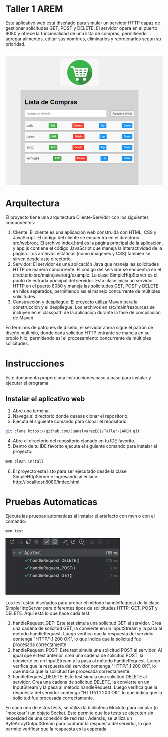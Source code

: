 # Taller 1 AREM

Este aplicativo web está diseñado para simular un servidor HTTP capaz de gestionar solicitudes GET, POST y DELETE. El servidor opera en el puerto 8080 y ofrece la funcionalidad de una lista de compras, permitiendo agregar alimentos, editar sus nombres, eliminarlos y reordenarlos según su prioridad.

![img_1.png](src/main/resources/img_1.png)
# Arquitectura
El proyecto tiene una arquitectura Cliente-Servidor con los siguientes componentes:

1. Cliente: El cliente es una aplicación web construida con HTML, CSS y JavaScript. El código del cliente se encuentra en el directorio src/webroot. El archivo index.html es la página principal de la aplicación, y app.js contiene el código JavaScript que maneja la interactividad de la página. Los archivos estáticos (como imágenes y CSS) también se sirven desde este directorio.  
2. Servidor: El servidor es una aplicación Java que maneja las solicitudes HTTP de manera concurrente. El código del servidor se encuentra en el directorio src/main/java/org/example. La clase SimpleHttpServer es el punto de entrada principal del servidor. Esta clase inicia un servidor HTTP en el puerto 8080 y maneja las solicitudes GET, POST y DELETE en hilos separados, permitiendo así el manejo concurrente de múltiples solicitudes.  
3. Construcción y despliegue: El proyecto utiliza Maven para la construcción y el despliegue. Los archivos en src/main/resources se incluyen en el classpath de la aplicación durante la fase de compilación de Maven.

En términos de patrones de diseño, el servidor ahora sigue el patrón de diseño multihilo, donde cada solicitud HTTP entrante se maneja en su propio hilo, permitiendo así el procesamiento concurrente de múltiples solicitudes.
# Instrucciones

Este documento proporciona instrucciones paso a paso para instalar y ejecutar el programa.

## Instalar el aplicativo web

1. Abre una terminal.
2. Navega al directorio donde deseas clonar el repositorio.
3. Ejecuta el siguiente comando para clonar el repositorio:

```bash
git clone https://github.com/JuanalvarezECI/Taller-1AREM.git
```
4. Abre el directorio del repositorio clonado en tu IDE favorito.
5. Dentro de tu IDE favorito ejecuta el siguiente comando para instalar el proyecto:
```bash
mvn clean install
```
6. El proyecto está listo para ser ejecutado desde la clase SimpleHttpServer e ingresando al enlace: http://localhost:8080/index.html

# Pruebas Automaticas
Ejecuta las pruebas automaticas al instalar el artefacto con mvn o con el comando:

```bash
mvn test
```

![img.png](src/main/resources/img.png)

Los test están diseñados para probar el método handleRequest de la clase SimpleHttpServer para diferentes tipos de solicitudes HTTP: GET, POST y DELETE. Aquí está lo que hace cada test:  

1. handleRequest_GET: Este test simula una solicitud GET al servidor. Crea una cadena de solicitud GET, la convierte en un InputStream y la pasa al método handleRequest. Luego verifica que la respuesta del servidor contenga "HTTP/1.1 200 OK", lo que indica que la solicitud fue procesada correctamente.
2. handleRequest_POST: Este test simula una solicitud POST al servidor. Al igual que el test anterior, crea una cadena de solicitud POST, la convierte en un InputStream y la pasa al método handleRequest. Luego verifica que la respuesta del servidor contenga "HTTP/1.1 200 OK", lo que indica que la solicitud fue procesada correctamente.  
3. handleRequest_DELETE: Este test simula una solicitud DELETE al servidor. Crea una cadena de solicitud DELETE, la convierte en un InputStream y la pasa al método handleRequest. Luego verifica que la respuesta del servidor contenga "HTTP/1.1 200 OK", lo que indica que la solicitud fue procesada correctamente.

En cada uno de estos tests, se utiliza la biblioteca Mockito para simular (o "mockear") un objeto Socket. Esto permite que los tests se ejecuten sin necesidad de una conexión de red real. Además, se utiliza un ByteArrayOutputStream para capturar la respuesta del servidor, lo que permite verificar que la respuesta es la esperada.
